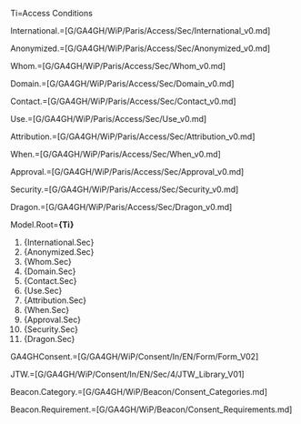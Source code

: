 Ti=Access Conditions

International.=[G/GA4GH/WiP/Paris/Access/Sec/International_v0.md]

Anonymized.=[G/GA4GH/WiP/Paris/Access/Sec/Anonymized_v0.md]

Whom.=[G/GA4GH/WiP/Paris/Access/Sec/Whom_v0.md]

Domain.=[G/GA4GH/WiP/Paris/Access/Sec/Domain_v0.md]

Contact.=[G/GA4GH/WiP/Paris/Access/Sec/Contact_v0.md]

Use.=[G/GA4GH/WiP/Paris/Access/Sec/Use_v0.md]

Attribution.=[G/GA4GH/WiP/Paris/Access/Sec/Attribution_v0.md]

When.=[G/GA4GH/WiP/Paris/Access/Sec/When_v0.md]

Approval.=[G/GA4GH/WiP/Paris/Access/Sec/Approval_v0.md]

Security.=[G/GA4GH/WiP/Paris/Access/Sec/Security_v0.md]

Dragon.=[G/GA4GH/WiP/Paris/Access/Sec/Dragon_v0.md]

Model.Root=<b>{Ti}</b><ol><li>{International.Sec}<li>{Anonymized.Sec}<li>{Whom.Sec}<li>{Domain.Sec}<li>{Contact.Sec}<li>{Use.Sec}<li>{Attribution.Sec}<li>{When.Sec}<li>{Approval.Sec}<li>{Security.Sec}<li>{Dragon.Sec}</ol>

GA4GHConsent.=[G/GA4GH/WiP/Consent/In/EN/Form/Form_V02]

JTW.=[G/GA4GH/WiP/Consent/In/EN/Sec/4/JTW_Library_V01]
 

Beacon.Category.=[G/GA4GH/WiP/Beacon/Consent_Categories.md] 

Beacon.Requirement.=[G/GA4GH/WiP/Beacon/Consent_Requirements.md]
